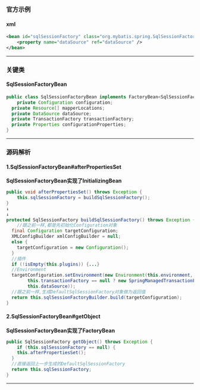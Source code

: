 ### 官方示例

#### xml

```xml
<bean id="sqlSessionFactory" class="org.mybatis.spring.SqlSessionFactoryBean">
    <property name="dataSource" ref="dataSource" />
</bean>
```

---

### 关键类

#### SqlSessionFactoryBean

```java
public class SqlSessionFactoryBean implements FactoryBean<SqlSessionFactory>, InitializingBean, ApplicationListener<ApplicationEvent> {
	private Configuration configuration;
  private Resource[] mapperLocations;
  private DataSource dataSource;
  private TransactionFactory transactionFactory;
  private Properties configurationProperties;
}
```

---

### 源码解析

#### 1.SqlSessionFactoryBean#afterPropertiesSet

**SqlSessionFactoryBean实现了InitializingBean**

```java
public void afterPropertiesSet() throws Exception {
	this.sqlSessionFactory = buildSqlSessionFactory();	
}
↓
↓
protected SqlSessionFactory buildSqlSessionFactory() throws Exception {
	//跟之前一样,都是先初始化Configuration对象
  final Configuration targetConfiguration;
  XMLConfigBuilder xmlConfigBuilder = null;
  else {
    targetConfiguration = new Configuration();
  }
  //插件
  if (!isEmpty(this.plugins)) {...}
  //Environment
  targetConfiguration.setEnvironment(new Environment(this.environment,
        this.transactionFactory == null ? new SpringManagedTransactionFactory() : this.transactionFactory,
        this.dataSource));
  //跟之前一样,生成DefaultSqlSessionFactory对象做为返回值
  return this.sqlSessionFactoryBuilder.build(targetConfiguration);
}
```

#### 2.SqlSessionFactoryBean#getObject

**SqlSessionFactoryBean实现了FactoryBean**

```java
public SqlSessionFactory getObject() throws Exception {
	if (this.sqlSessionFactory == null) {
  	this.afterPropertiesSet();
  }
  //直接返回上一步生成的DefaultSqlSessionFactory
  return this.sqlSessionFactory;
}
```

---
